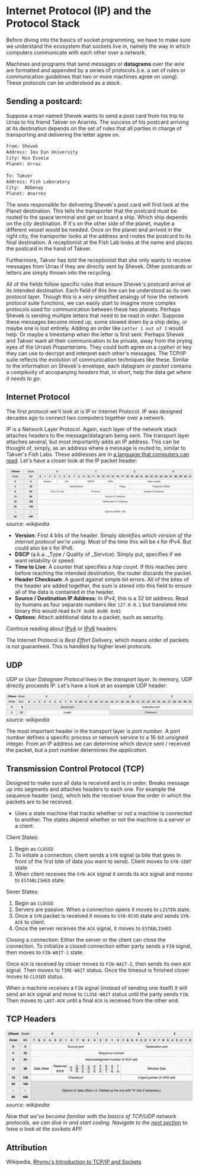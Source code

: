 # Internet Protocol (IP) and the Protocol Stack

Before diving into the basics of socket programming, we have to make sure we understand the ecosystem that sockets live in, namely the way in which computers communicate with each other over a _network_. 

Machines and programs that send messages or **datagrams** _over the wire_ are formatted and appended by a series of protocols (i.e. a set of rules or communication guidelines that two or more machines agree on using). These protocols can be understood as a _stack_.

## Sending a postcard: 
Suppose a man named Shevek wants to send a post card from his trip to Urras to his friend Takver on Anarres. The success of his postcard arriving at its destination depends on the set of rules that all parties in charge of transporting and delivering the letter agree on. 

```
From: Shevek
Address: Ieu Eun University
City: Nio Esseia        
Planet: Urras

To: Takver
Address: Fish Laboratory
City:  Abbenay
Planet: Anarres
```

The ones responsible for delivering Shevek's post card will first look at the Planet destination. This tells the transporter that the postcard must be routed to the space terminal and get on board a ship. Which ship depends on the _city_ destination. If it's on the other side of the planet, maybe a different vessel would be needed. Once on the planet and arrived in the right city, the transporter looks at the address and routes the postcard to its final destination. A receptionist at the Fish Lab looks at the name and places the postcard in the hand of Takver. 

Furthermore, Takver has told the receptionist that she only wants to receive messages from Urras if they are directly sent by Shevek. Other postcards or letters are simply thrown into the recycling.

All of the fields follow specific rules that ensure Shevek's postcard arrive at its intended destination. Each field of this line can be understood as its own protocol layer. Though this is a _very_ simplified analogy of how the network protocol suite functions, we can easily start to imagine more complex protocols used for communication between these two planets. Perhaps Shevek is sending multiple letters that need to be read _in order_. Suppose these messages become mixed up, some slowed down by a ship delay, or maybe one is lost entirely. Adding an order like `Letter 1 out of 3` would help. Or maybe a timestamp when the letter is first sent. Perhaps Shevek and Takver want all their communication to be private, away from the prying eyes of the Urrasti _Propertarians_. They could both agree on a _cypher_ or key they can use to decrypt and interpret each other's messages. The TCP/IP suite reflects the evolution of communication techniques like these. Similar to the information on Shevek's envelope, each datagram or _packet_ contains a complexity of accopanying _headers_ that, in short, help the data get _where it needs to go_.

## Internet Protocol

The first protocol we'll look at is IP or Internet Protocol. IP was designed decades ago to connect two computers together over a network.

IP is a Network Layer Protocol. Again, each layer of the network stack attaches headers to the message/datagram being sent. The transport layer attaches several, but most importantly adds an IP address. This can be thought of, simply, as an address where a message is routed to, similar to Takver's Fish Labs. These addresses are in [a language that computers can read](https://en.wikipedia.org/wiki/IP_address). Let's have a closer look at the IP packet header:

![ipv4 header](../assets/ipv4-header.png)
_source: wikipedia_

- **Version**: First 4 bits of the header. Simply _identifies which version of the internet protocol we're using_. Most of the time this will be `4` for IPv4. But could also be `6` for IPv6.
- **DSCP** (a.k.a. _Type / Quality of _Service): Simply put, specifies if we want reliability or speed. 
- **Time to Live**: A counter that specifies a _hop count_. If this reaches zero before reaching the intended destination, the router discards the packet. 
- **Header Checksum**: A guard against simple bit errors. All of the bites of the header are added together, the sum is stored into this field to ensure all of the data is contained in the header. 
- **Source / Destination IP Address:** In IPv4, this is a 32 bit address. Read by humans as four separate numbers like `127.0.0.1` but translated into binary this would read `0x7F 0x00 0x00 0x01`
- **Options**: Attach additional data to a packet, such as security.

Continue reading about [IPv4](https://en.wikipedia.org/wiki/IPv4) or [IPv6](https://en.wikipedia.org/wiki/IPv6_packet) headers.

The Internet Protocol is _Best Effort_ Delivery, which means order of packets is not guaranteed. This is handled by higher level protocols. 

## UDP
UDP or _User Datagram Protocol_ lives in the _transport layer_. In memory, UDP directly proceeds IP. Let's have a look at an example UDP header:

![UDP Header](../assets/udp-header.png)
_source: wikipedia_

The most important header in the transport layer is _port number_. A port number defines a specific process or network service to a 16-bit unsigned integer. From an IP address we can determine which device sent / received the packet, but a port number determines the _application_. 

## Transmission Control Protocol (TCP)
Designed to make sure all data is received and is _in order_. Breaks message up into segments and attaches headers to each one. For example the sequence header (_seq_), which lets the receiver know the order in which the packets are to be received. 
- Uses a state machine that tracks whether or not a machine is connected to another. The states depend whether or not the machine is a server or a client. 

Client States:
1. Begin as `CLOSED`
2. To initiate a connection, client sends a `SYN` signal (a bite that goes in front of the first bite of data you want to send). Client moves to `SYN-SENT` state
3. When client receives the `SYN-ACK` signal it sends its `ACK` signal and moves to `ESTABLISHED` state. 

Sever States:
1. Begin as `CLOSED`
2. Servers are passive. When a connection opens it moves to `LISTEN` state. 
3. Once a `SYN` packet is received it moves to `SYN-RCVD` state and sends `SYN-ACK` to client. 
4. Once the server receives the `ACK` signal, it moves to `ESTABLISHED`

Closing a connection:
Either the server or the client can close the connection. To initialize a closed connection either party sends a `FIN` signal, then moves to `FIN-WAIT-1` state. 

Once `ACK` is received by closer moves to `FIN-WAIT-2`, then sends its own `ACK` signal. Then moves to `TIME-WAIT` status. Once the timeout is finished closer moves to `CLOSED` status. 

When a machine _receives_ a `FIN` signal (instead of sending one itself) it will send an `ACK` signal and move to `CLOSE-WAIT` status until the party sends `FIN`. Then moves to `LAST-ACK` until a final `ACK` is received from the other end. 

## TCP Headers
![TCP HEADER](../assets/TCP_HEADER.png)
_source: wikipedia_

_Now that we've become familiar with the basics of TCP/UDP network protocols, we can dive in and start coding. Navigate to the [next section](2-socket-basics.md) to have a look at the sockets API!_

## Attribution
Wikipedia, [Rhymu's Introduction to TCP/IP and Sockets](https://www.youtube.com/watch?v=C7CpfL1p6y0)



